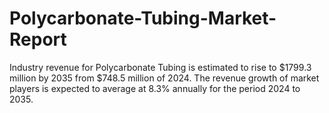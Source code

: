 # Polycarbonate-Tubing-Market-Report
Industry revenue for Polycarbonate Tubing is estimated to rise to $1799.3 million by 2035 from $748.5 million of 2024. The revenue growth of market players is expected to average at 8.3% annually for the period 2024 to 2035.
